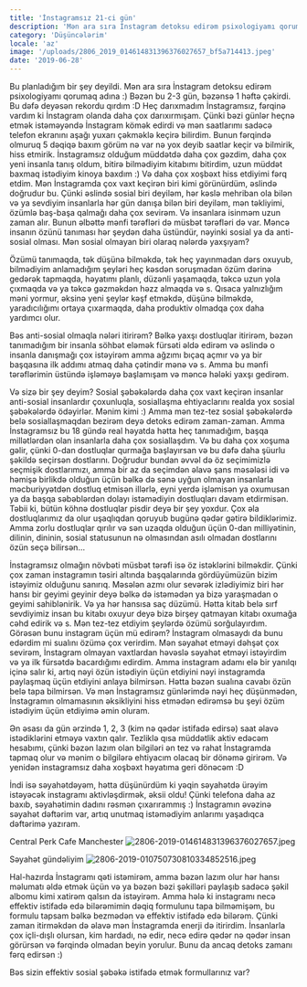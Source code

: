 ```yaml
---
title: 'İnstagramsız 21-ci gün'
description: 'Mən ara sıra İnstagram detoksu edirəm psixologiyamı qorumaq adına'
category: 'Düşüncələrim'
locale: 'az'
image: '/uploads/2806_2019_014614831396376027657_bf5a714413.jpeg'
date: '2019-06-28'
---
```


Bu planladığım bir şey deyildi. Mən ara sıra İnstagram detoksu edirəm psixologiyamı qorumaq adına :) Bəzən bu 2-3 gün, bəzənsə 1 həftə çəkirdi. Bu dəfə deyəsən rekordu qırdım :D Heç darıxmadım İnstagramsız, fərqinə vardım ki İnstagram olanda daha çox darıxırmışam. Çünki bəzi günlər heçnə etmək istəməyəndə İnstagram kömək edirdi və mən saatlarımı sadəcə telefon ekranını aşağı yuxarı çəkməklə keçirə bilirdim. Bunun fərqində olmuruq 5 dəqiqə baxım görüm nə var nə yox deyib saatlar keçir və bilmirik, hiss etmirik. İnstagramsız olduğum müddətdə daha çox gəzdim, daha çox yeni insanla tanış oldum, bitirə bilmədiyim kitabımı bitirdim, uzun müddət baxmaq istədiyim kinoya baxdım :) Və daha çox xoşbəxt hiss etdiyimi fərq etdim. Mən İnstagramda çox vaxt keçirən biri kimi görünürdüm, əslində doğrudur bu. Çünki əslində sosial biri deyiləm, hər kəslə mehriban ola bilən və ya sevdiyim insanlarla hər gün danışa bilən biri deyiləm, mən təkliyimi, özümlə baş-başa qalmağı daha çox sevirəm. Və insanlara isinməm uzun zaman alır. Bunun əlbəttə mənfi tərəfləri də müsbət tərəfləri də var. Məncə insanın özünü tanıması hər şeydən daha üstündür, nəyinki sosial ya da anti-sosial olması. Mən sosial olmayan biri olaraq nələrdə yaxşıyam?

Özümü tanımaqda, tək düşünə bilməkdə, tək heç yayınmadan dərs oxuyub, bilmədiyim anlamadığım şeyləri heç kəsdən soruşmadan özüm dərinə gedərək tapmaqda, həyatımı planlı, düzənli yaşamaqda, təkcə uzun yola çıxmaqda və ya təkcə gəzməkdən həzz almaqda və s. Qısaca yalnızlığım məni yormur, əksinə yeni şeylər kəşf etməkdə, düşünə bilməkdə, yaradıcılığımı ortaya çıxarmaqda, daha produktiv olmadqa çox daha yardımcı olur.

Bəs anti-sosial olmaqla nələri itirirəm? Bəlkə yaxşı dostluqlar itirirəm, bəzən tanımadığım bir insanla söhbət eləmək fürsəti əldə edirəm və əslində o insanla danışmağı çox istəyirəm amma ağzımı bıçaq açmır və ya bir başqasına ilk addımı atmaq daha çətindir mənə və s. Amma bu mənfi tərəflərimin üstündə işləməyə başlamışam və məncə hələki yaxşı gedirəm.

Və sizə bir şey deyim? Sosial şəbəkələrdə daha çox vaxt keçirən insanlar anti-sosial insanlardır çoxunluqla, sosiallaşma ehtiyaclarını realda yox sosial şəbəkələrdə ödəyirlər. Mənim kimi :) Amma mən tez-tez sosial şəbəkələrdə belə sosiallaşmaqdan bezirəm deyə detoks edirəm zaman-zaman.
Amma İnstagramsız bu 18 gündə real həyatda hətta heç tanımadığım, başqa millətlərdən olan insanlarla daha çox sosiallaşdım. Və bu daha çox xoşuma gəlir, çünki 0-dan dostluqlar qurmağa başlayırsan və bu dəfə daha şüurlu şəkildə seçirsən dostlarını. Doğrudur bundan əvvəl də öz seçimimizlə seçmişik dostlarımızı, amma bir az da seçimdən əlavə şans məsələsi idi və həmişə birlikdə olduğun üçün bəlkə də sənə uyğun olmayan insanlarla məcburiyyətdən dostluq etmisən illərlə, eyni yerdə işləmisən ya oxumusan ya da başqa səbəblərdən dolayı istəmədiyin dostluqları davam etdirmisən. Təbii ki, bütün köhnə dostluqlar pisdir deyə bir şey yoxdur. Çox əla dostluqlarımız da olur uşaqlıqdan qoruyub bugünə qədər gətirə bildiklərimiz. Amma zorlu dostluqlar qırılır və sən uzaqda olduğun üçün 0-dan milliyətinin, dilinin, dininin, sosial statusunun nə olmasından asılı olmadan dostlarını özün seçə bilirsən...

İnstagramsız olmağın növbəti müsbət tərəfi isə öz istəklərini bilməkdir. Çünki çox zaman instagramın təsiri altında başqalarında gördüyümüzün bizim istəyimiz olduğunu sanırıq. Məsələn azmı olur sevərək izlədiyimiz biri hər hansı bir geyimi geyinir deyə bəlkə də istəmədən ya bizə yaraşmadan o geyimi sahiblənirik. Və ya hər hansısa saç düzümü. Hətta kitab belə sırf sevdiyimiz insan bu kitabı oxuyur deyə bizə birşey qatmayan kitabı oxumağa cəhd edirik və s. Mən tez-tez etdiyim şeylərdə özümü sorğulayırdım. Görəsən bunu instagram üçün mü edirəm? İnstagram olmasaydı da bunu edərdim mi sualını özümə çox verirdim. Mən səyahət etməyi dəhşət çox sevirəm, İnstagram olmayan vaxtlardan həvəslə səyahət etməyi istəyirdim və ya ilk fürsətdə bacardığımı edirdim. Amma instagram adamı elə bir yanılqı içinə salır ki, artıq nəyi özün istədiyin üçün etdiyini nəyi instagramda paylaşmaq üçün etdiyini anlaya bilmirsən. Hətta bəzən sualına cavabı özün belə tapa bilmirsən. Və mən İnstagramsız günlərimdə nəyi heç düşünmədən, İnstagramın olmamasının əksikliyini hiss etmədən edirəmsə bu şeyi özüm istədiyim üçün etdiyimə əmin oluram.

Ən əsası da gün ərzində 1, 2, 3 (kim nə qədər istifadə edirsə) saat əlavə istədiklərini etməyə vaxtın qalır. Tezliklə qısa müddətlik aktiv edəcəm hesabımı, çünki bəzən lazım olan bilgiləri ən tez və rahat İnstagramda tapmaq olur və mənim o bilgilərə ehtiyacım olacaq bir dönəmə girirəm. Və yenidən instagramsız daha xoşbəxt həyatıma geri dönəcəm :D

İndi isə səyahətdəyəm, hətta düşünürdüm ki yəqin səyahətdə ürəyim istəyəcək instagramı aktivləşdirmək, əksii oldu! Çünki telefona daha az baxıb, səyahətimin dadını rəsmən çıxarırammış :) İnstagramın əvəzinə səyahət dəftərim var, artıq unutmaq istəmədiyim anlarımı yaşadıqca dəftərimə yazıram.

Central Perk Cafe Manchester
![2806-2019-014614831396376027657.jpeg](/uploads/2806_2019_014614831396376027657_bf5a714413.jpeg)

Səyahət gündəliyim
![2806-2019-010750730810334852516.jpeg](/uploads/2806_2019_010750730810334852516_557da554eb.jpeg)

Hal-hazırda İnstagramı qəti istəmirəm, amma bəzən lazım olur hər hansı məlumatı əldə etmək üçün və ya bəzən bəzi şəkilləri paylaşıb sadəcə şəkil albomu kimi xatirəm qalsın da istəyirəm. Amma hələ ki instagramı necə effektiv istifadə edə bilərəmimin dəqiq formulunu tapa bilməmişəm, bu formulu tapsam bəlkə bezmədən və effektiv istifadə edə bilərəm. Çünki zaman itirməkdən də əlavə mən İnstagramda enerji də itirirdim. İnsanlarla çox içli-dışlı olursan, kim hardadı, nə edir, necə edirə qədər nə qədər insan görürsən və fərqində olmadan beyin yorulur. Bunu da ancaq detoks zamanı fərq edirsən :)

Bəs sizin effektiv sosial şəbəkə istifadə etmək formullarınız var?
